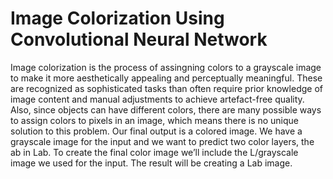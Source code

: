 # Image Colorization Using Convolutional Neural Network


Image colorization is the process of assingning colors to a grayscale image to make it more aesthetically appealing and perceptually meaningful. These are recognized as sophisticated tasks than often require prior knowledge of image content and manual adjustments to achieve artefact-free quality. Also, since objects can have different colors, there are many possible ways to assign colors to pixels in an image, which means there is no unique solution to this problem.
Our final output is a colored image. We have a grayscale image for the input and we want to predict two color layers, the ab in Lab. To create the final color image we’ll include the L/grayscale image we used for the input. The result will be creating a Lab image.
